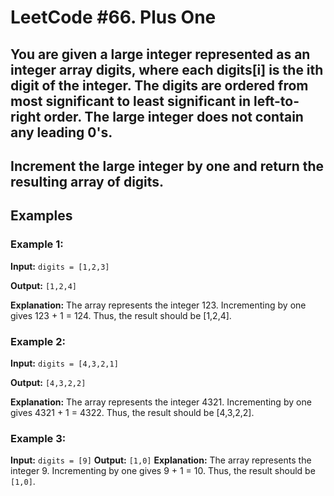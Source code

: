 # LeetCode #66. Plus One

## You are given a large integer represented as an integer array digits, where each digits[i] is the ith digit of the integer. The digits are ordered from most significant to least significant in left-to-right order. The large integer does not contain any leading 0's.

## Increment the large integer by one and return the resulting array of digits.

 

## Examples

### Example 1:

**Input:** ``digits = [1,2,3]``

**Output:** ``[1,2,4]``

**Explanation:** The array represents the integer 123.
Incrementing by one gives 123 + 1 = 124.
Thus, the result should be [1,2,4].


### Example 2:

**Input:** ``digits = [4,3,2,1]``

**Output:** ``[4,3,2,2]``

**Explanation:** The array represents the integer 4321.
Incrementing by one gives 4321 + 1 = 4322.
Thus, the result should be [4,3,2,2].


### Example 3:

**Input:** ``digits = [9]``
**Output:** ``[1,0]``
**Explanation:** The array represents the integer 9.
Incrementing by one gives 9 + 1 = 10.
Thus, the result should be ``[1,0]``.